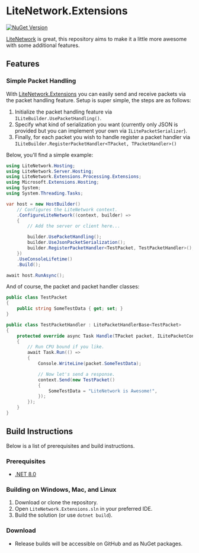 # LiteNetwork.Extensions

[![NuGet Version](https://img.shields.io/nuget/v/LiteNetwork.Extensions)](https://www.nuget.org/packages/LiteNetwork.Extensions)

[LiteNetwork](https://github.com/Eastrall/LiteNetwork) is great, this repository aims to make it a little more awesome with some additional features.

## Features

### Simple Packet Handling

With [LiteNetwork.Extensions](https://github.com/softwareantics/LiteNetwork.Extensions/) you can easily send and receive packets via the packet handling feature. Setup is super simple, the steps are as follows:

1. Initialize the packet handling feature via `ILiteBuilder.UsePacketHandling()`.
2. Specify what kind of serialization you want (currently only JSON is provided but you can implement your own via `ILitePacketSerializer`).
3. Finally, for each packet you wish to handle register a packet handler via `ILiteBuilder.RegisterPacketHandler<TPacket, TPacketHandler>()`

Below, you'll find a simple example:

```csharp
using LiteNetwork.Hosting;
using LiteNetwork.Server.Hosting;
using LiteNetwork.Extensions.Processing.Extensions;
using Microsoft.Extensions.Hosting;
using System;
using System.Threading.Tasks;

var host = new HostBuilder()
    // Configures the LiteNetwork context.
    .ConfigureLiteNetwork((context, builder) =>
    {
        // Add the server or client here...

        builder.UsePacketHandling();
        builder.UseJsonPacketSerialization();
        builder.RegisterPacketHandler<TestPacket, TestPacketHandler>();
    })
    .UseConsoleLifetime()
    .Build();

await host.RunAsync();
```

And of course, the packet and packet handler classes:

```csharp
public class TestPacket
{
    public string SomeTestData { get; set; }
}

public class TestPacketHandler : LitePacketHandlerBase<TestPacket>
{
    protected override async Task Handle(TPacket packet, ILitePacketContext context)
    {
        // Run CPU bound if you like.
        await Task.Run(() =>
        {
            Console.WriteLine(packet.SomeTestData);

            // Now let's send a response.
            context.Send(new TestPacket()
            {
                SomeTestData = "LiteNetwork is Awesome!",
            });
        });
    }
}
```

## Build Instructions

Below is a list of prerequisites and build instructions.

### Prerequisites

 - [.NET 8.0](https://dotnet.microsoft.com/en-us/download/dotnet/8.0)

### Building on Windows, Mac, and Linux

1. Download or clone the repository.
2. Open `LiteNetwork.Extensions.sln` in your preferred IDE.
3. Build the solution (or use `dotnet build`).

### Download

- Release builds will be accessible on GitHub and as NuGet packages.

